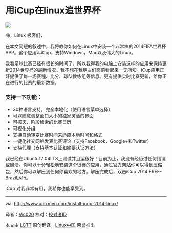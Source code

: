用iCup在linux追世界杯
================================================================================
![](http://180016988.r.cdn77.net/wp-content/uploads/2014/06/icup2014-790x389.png)

嗨，Linux 极客们，
 
在本文简短的叙述中，我将教你如何在Linux中安装一个非常棒的2014FIFA世界杯APP。这个应用叫iCup，支持Windows，Mac以及伟大的Linux。

我看足球比赛已经有很长的时间了，所以我得我的电脑上安装这样的应用来保持更新2014世界杯的最新情况。我不想在我朋友们面前看起来一无所知。iCup应用正好提供了每一场赛程、比分、球队教练组等信息。更有提供实时比赛更新，给你正在进行的比赛的最新数据。

### 支持一下功能： ###

- 30种语言支持，完全本地化（使用语言菜单选择）
- 可以随意调整窗口大小的独家灵活的界面
- 可按天、阶段检索的比赛日历
- 可视化分组
- 支持自动转变比赛时间来适应本地时间和格式
- 一键化社交网络发表比赛评论（支持Facebook，Google+和Twitter）
- 支持代理（支持基本认证和摘要认证方法）

我已经在Ubuntu12.04LTS上测试并且运很好！目前为止，我没有经历过任何错误或崩溃。你可以十分轻松地安装这个很棒的应用，通过[官方网站][1]你可以得到压缩包，然后你可以解压到任何你喜欢的地方。解压完成后，双击iCup 2014 FREE- Brazil运行。

iCup 对我非常有用，我希你也能享受到。

--------------------------------------------------------------------------------

via: http://www.unixmen.com/install-icup-2014-linux/

译者：[Vic020](http://www.vicyu.net) 校对：[校对者ID](https://github.com/校对者ID)

本文由 [LCTT](https://github.com/LCTT/TranslateProject) 原创翻译，[Linux中国](http://linux.cn/) 荣誉推出

[1]:http://www.e-link.it/icup/brazil2014/icup-brazil-2014-desktop-app.php